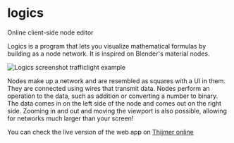 # logics
Online client-side node editor

Logics is a program that lets you visualize mathematical formulas by building as a node network. It is inspired on Blender's material nodes.

![Logics screenshot trafficlight example](https://thijmer.nl/images/Logics_screenshot_1.png)

Nodes make up a network and are resembled as squares with a UI in them. They are connected using wires that transmit data.
Nodes perform an operation to the data, such as addition or converting a number to binary.
The data comes in on the left side of the node and comes out on the right side.
Zooming in and out and moving the viewport is also possible, allowing for networks much larger than your screen!

You can check the live version of the web app on [Thijmer online](https://thijmer.nl/logics/)
